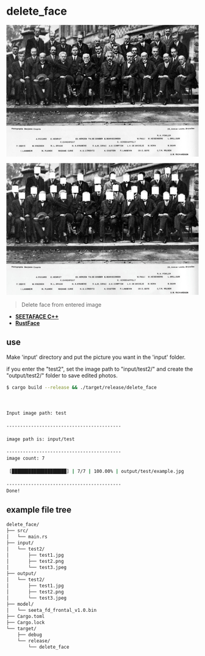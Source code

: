 # delete_face

![INPUT](example/input/scientist/scientists.jpg)

![OUTPUT](example/output/scientist/DF_scientists.jpg)

> Delete face from entered image

- **[SEETAFACE C++](https://github.com/seetaface/SeetaFaceEngine/tree/master/FaceDetection)**
- **[RustFace](https://github.com/atomashpolskiy/rustface)**

## use

Make 'input' directory and put the picture you want in the 'input' folder.

if you enter the "test2", set the image path to "input/test2/" and create the "output/test2/" folder to save edited photos.

```bash
$ cargo build --release && ./target/release/delete_face



Input image path: test

------------------------------------------

image path is: input/test

------------------------------------------
image count: 7

 [████████████████████] | 7/7 | 100.00% | output/test/example.jpg

------------------------------------------
Done!
```

## example file tree

```text
delete_face/
├── src/
│   └── main.rs
├── input/
│   └── test2/
│       ├── test1.jpg
│       ├── test2.png
│       └── test3.jpeg
├── output/
│   └── test2/
│       ├── test1.jpg
│       ├── test2.png
│       └── test3.jpeg
├── model/
│   └── seeta_fd_frontal_v1.0.bin
├── Cargo.toml
├── Cargo.lock
└── target/
    ├── debug
    └── release/
        └── delete_face
```
